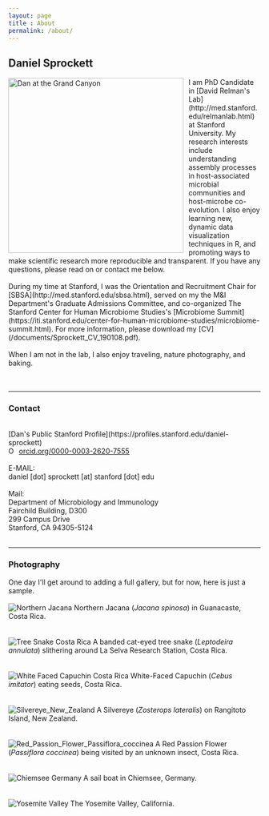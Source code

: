 ```yaml
---
layout: page
title : About
permalink: /about/
---
```


<h2>Daniel Sprockett</h2>

<img src="/images/Dan_at_Grand_Canyon.jpg" alt="Dan at the Grand Canyon" style="float: left; margin-right: 10px;" height="350"/>
I am PhD Candidate in [David Relman's Lab](http://med.stanford.edu/relmanlab.html) at Stanford University. My research interests include understanding assembly processes in host-associated microbial communities and host-microbe co-evolution. I also enjoy learning new, dynamic data visualization techniques in R, and promoting ways to make scientific research more reproducible and transparent.  If you have any questions, please read on or contact me below.<br>
<br>
During my time at Stanford, I was the Orientation and Recruitment Chair for [SBSA](http://med.stanford.edu/sbsa.html), served on my the M&I Department's Graduate Admissions Committee, and co-organized The Stanford Center for Human Microbiome Studies's [Microbiome Summit](https://iti.stanford.edu/center-for-human-microbiome-studies/microbiome-summit.html). For more information, please download my [CV](/documents/Sprockett_CV_190108.pdf).<br>
<br>
When I am not in the lab, I also enjoy traveling, nature photography, and baking.<br>
<br>
<br>

***

<h3>Contact</h3>
<br>
[Dan's Public Stanford Profile](https://profiles.stanford.edu/daniel-sprockett)
<br>
<div itemscope itemtype="https://schema.org/Person"><a itemprop="sameAs" content="https://orcid.org/0000-0003-2620-7555" href="https://orcid.org/0000-0003-2620-7555" target="orcid.widget" rel="noopener noreferrer" style="vertical-align:top;"><img src="https://orcid.org/sites/default/files/images/orcid_16x16.png" style="width:1em;margin-right:.5em;" alt="ORCID iD icon">orcid.org/0000-0003-2620-7555</a></div>
<br>
E-MAIL: <br>
daniel [dot] sprockett [at] stanford [dot] edu <br>
<br>
Mail:<br>
Department of Microbiology and Immunology<br>
Fairchild Building, D300<br>
299 Campus Drive<br>
Stanford, CA 94305-5124<br>
<br>

***

<h3>Photography</h3>

One day I'll get around to adding a full gallery, but for now, here is just a sample.<br>
<br>
<img src="/images/Northern_Jacana.jpg" alt="Northern Jacana"/>
Northern Jacana (*Jacana spinosa*) in Guanacaste, Costa Rica.<br>
<br>
<br>
<img src="/images/Tree_Snake.jpg" alt="Tree Snake Costa Rica"/>
A banded cat-eyed tree snake (*Leptodeira annulata*) slithering around La Selva Research Station, Costa Rica.<br>
<br>
<br>
<img src="/images/White_Faced_Capuchin.jpg" alt="White Faced Capuchin Costa Rica"/>
White-Faced Capuchin (*Cebus imitator*) eating seeds, Costa Rica. <br>
<br>
<br>
<img src="/images/Silvereye_New_Zealand.jpg" alt="Silvereye_New_Zealand"/>
A Silvereye (*Zosterops lateralis*) on Rangitoto Island, New Zealand. <br>
<br>
<br>
<img src="/images/Red_Passion_Flower_Passiflora_coccinea.jpg" alt="Red_Passion_Flower_Passiflora_coccinea"/>
A Red Passion Flower (*Passiflora coccinea*) being visited by an unknown insect, Costa Rica. <br>
<br>
<br>
<img src="/images/Chiemsee_Germany.jpg" alt="Chiemsee Germany"/>
A sail boat in Chiemsee, Germany.<br>
<br>
<br>
<img src="/images/Yosemite_Valley.jpg" alt="Yosemite Valley"/>
The Yosemite Valley, California.<br>
<br>
<br>

